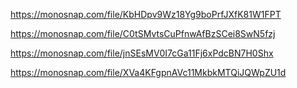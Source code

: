https://monosnap.com/file/KbHDpv9Wz18Yg9boPrfJXfK81W1FPT

https://monosnap.com/file/C0tSMvtsCuPfnwAfBzSCei8SwN5fzj

https://monosnap.com/file/jnSEsMV0I7cGa11Fj6xPdcBN7H0Shx

https://monosnap.com/file/XVa4KFgpnAVc11MkbkMTQiJQWpZU1d

